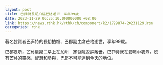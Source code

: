```yaml
---
layout: post
title: 巴菲特長期拍檔芒格逝世　享年99歲
date: 2023-11-29 06:55:10.000000000 +08:00
link: https://news.rthk.hk/rthk/ch/component/k2/1729874-20231129.htm
categories: rthk
---
```


著名投資者巴菲特的長期拍檔、巴郡副主席芒格逝世，享年99歲。

巴郡表示，芒格星期二早上在加州一家醫院安詳離世。巴菲特就在聲明中表示，沒有芒格的靈感、智慧和參與，巴郡不可能達到今天的地位。
